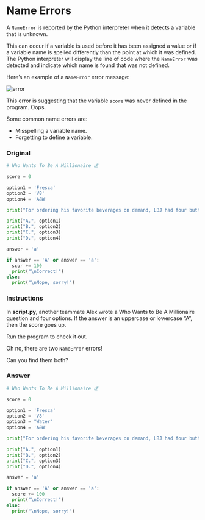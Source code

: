 # Name Errors

A `NameError` is reported by the Python interpreter when it detects a variable that is unknown.

This can occur if a variable is used before it has been assigned a value or if a variable name is spelled differently than the point at which it was defined. The Python interpreter will display the line of code where the `NameError` was detected and indicate which name is found that was not defined.

Here’s an example of a `NameError` error message:

![error](https://i.imgur.com/fmPHMHX.png)

This error is suggesting that the variable `score` was never defined in the program. Oops.

Some common name errors are:

* Misspelling a variable name.
* Forgetting to define a variable.

### Original
```py
# Who Wants To Be A Millionaire 💰

score = 0

option1 = 'Fresca'
option2 = 'V8'
option4 = 'A&W'

print("For ordering his favorite beverages on demand, LBJ had four buttons installed in the Oval Office labeled 'Coffee', 'Tea', 'Coke', and what?\n")

print("A.", option1)
print("B.", option2)
print("C.", option3)
print("D.", option4)

answer = 'a'

if answer == 'A' or answer == 'a':
  scor += 100
  print("\nCorrect!")
else:
  print("\nNope, sorry!")
```

### Instructions

In **script.py**, another teammate Alex wrote a Who Wants to Be A Millionaire question and four options. If the answer is an uppercase or lowercase “A”, then the score goes up.

Run the program to check it out.

Oh no, there are two `NameError` errors!

Can you find them both?

### Answer

```py
# Who Wants To Be A Millionaire 💰

score = 0

option1 = 'Fresca'
option2 = 'V8'
option3 = "Water"
option4 = 'A&W'

print("For ordering his favorite beverages on demand, LBJ had four buttons installed in the Oval Office labeled 'Coffee', 'Tea', 'Coke', and what?\n")

print("A.", option1)
print("B.", option2)
print("C.", option3)
print("D.", option4)

answer = 'a'

if answer == 'A' or answer == 'a':
  score += 100
  print("\nCorrect!")
else:
  print("\nNope, sorry!")
```
